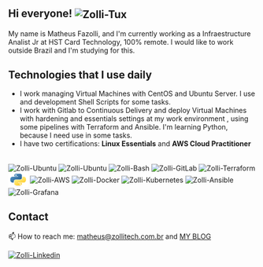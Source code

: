 ## Hi everyone! <img align="center" alt="Zolli-Tux" height="30" width="40" src="https://cdn.jsdelivr.net/gh/devicons/devicon/icons/linux/linux-original.svg" />
My name is Matheus Fazolli, and I'm currently working as a Infraestructure Analist Jr at HST Card Technology, 100% remote. I would like to work outside Brazil and I'm studying for this. 

## Technologies that I use daily
- I work managing Virtual Machines with CentOS and Ubuntu Server. I use and development Shell Scripts for some tasks.
- I work with Gitlab to Continuous Delivery and deploy Virtual Machines with hardening and essentials settings at my work environment , using some pipelines with Terraform and Ansible. I'm learning Python, because I need use in some tasks.
- I have two certifications: **Linux Essentials** and **AWS Cloud Practitioner**

<div style="display: inline_block"><br>
  <img align="center" alt="Zolli-Ubuntu" height="30" width="40" src="https://cdn.jsdelivr.net/gh/devicons/devicon/icons/ubuntu/ubuntu-plain.svg" />
  <img align="center" alt="Zolli-Ubuntu" height="30" width="40" src="https://cdn.jsdelivr.net/gh/devicons/devicon/icons/centos/centos-original.svg" />
  <img align="center" alt="Zolli-Bash" height="30" width="40" src="https://cdn.jsdelivr.net/gh/devicons/devicon/icons/bash/bash-original.svg">
  <img align="center" alt="Zolli-GitLab" height="30" width="40" src="https://cdn.jsdelivr.net/gh/devicons/devicon/icons/gitlab/gitlab-original.svg">
  <img align="center" alt="Zolli-Terraform" height="30" width="40" src="https://cdn.jsdelivr.net/gh/devicons/devicon/icons/terraform/terraform-original-wordmark.svg">
  <img align="center" alt="Zolli-Python" height="30" width="40" src="https://raw.githubusercontent.com/devicons/devicon/master/icons/python/python-original.svg">
  <img align="center" alt="Zolli-AWS" height="30" width="40" src="https://cdn.jsdelivr.net/gh/devicons/devicon/icons/amazonwebservices/amazonwebservices-original.svg">
  <img align="center" alt="Zolli-Docker" height="30" width="40" src="https://cdn.jsdelivr.net/gh/devicons/devicon/icons/docker/docker-original.svg">
  <img align="center" alt="Zolli-Kubernetes" height="30" width="40" src="https://cdn.jsdelivr.net/gh/devicons/devicon/icons/kubernetes/kubernetes-plain.svg">
  <img align="center" alt="Zolli-Ansible" height="30" width="40" src="https://cdn.jsdelivr.net/gh/devicons/devicon/icons/ansible/ansible-original.svg">
  <img align="center" alt="Zolli-Grafana" height="30" width="40" src="https://cdn.jsdelivr.net/gh/devicons/devicon/icons/grafana/grafana-original.svg">
</div>


## Contact
📫 How to reach me: matheus@zollitech.com.br and <a href = "https://zollitech.com.br/blog"> MY BLOG</a>

<div> 
  <a href="https://www.linkedin.com/in/matheus-fazolli" target="_blank"><img align="center" alt="Zolli-Linkedin" height="30" width="40" src="https://cdn.jsdelivr.net/gh/devicons/devicon/icons/linkedin/linkedin-original.svg" /></a>
  
</div>
